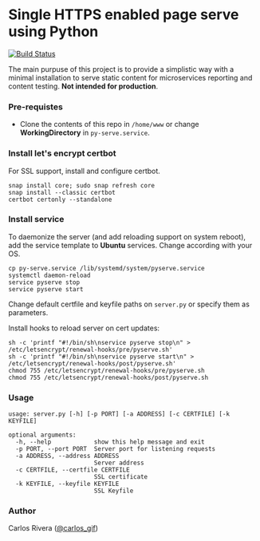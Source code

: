 # Single HTTPS enabled page serve using Python
[![Build Status](https://travis-ci.com/synx-ai/single-page-https.svg?branch=master)](https://travis-ci.com/synx-ai/single-page-https)

The main purpuse of this project is to provide a simplistic way with a minimal installation to serve static content for microservices reporting and content testing. **Not intended for production**.


### Pre-requistes

- Clone the contents of this repo in `/home/www` or change **WorkingDirectory** in `py-serve.service`.


### Install let's encrypt certbot

For SSL support, install and configure certbot.

```shell
snap install core; sudo snap refresh core
snap install --classic certbot
certbot certonly --standalone
```


### Install service

To daemonize the server (and add reloading support on system reboot), add the service template to **Ubuntu** services. Change according with your OS.

```shell
cp py-serve.service /lib/systemd/system/pyserve.service
systemctl daemon-reload
service pyserve stop
service pyserve start
```

Change default certfile and keyfile paths on `server.py` or specify them as parameters. 

Install hooks to reload server on cert updates:

```shell
sh -c 'printf "#!/bin/sh\nservice pyserve stop\n" > /etc/letsencrypt/renewal-hooks/pre/pyserve.sh'
sh -c 'printf "#!/bin/sh\nservice pyserve start\n" > /etc/letsencrypt/renewal-hooks/post/pyserve.sh'
chmod 755 /etc/letsencrypt/renewal-hooks/pre/pyserve.sh
chmod 755 /etc/letsencrypt/renewal-hooks/post/pyserve.sh
```


### Usage

```
usage: server.py [-h] [-p PORT] [-a ADDRESS] [-c CERTFILE] [-k KEYFILE]

optional arguments:
  -h, --help            show this help message and exit
  -p PORT, --port PORT  Server port for listening requests
  -a ADDRESS, --address ADDRESS
                        Server address
  -c CERTFILE, --certfile CERTFILE
                        SSL certificate
  -k KEYFILE, --keyfile KEYFILE
                        SSL Keyfile
```

### Author

Carlos Rivera ([@carlos_gif](https://twitter.com/carlos_gif))
